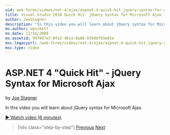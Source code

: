 ```yaml
---
uid: web-forms/videos/net-4/ajax/aspnet-4-quick-hit-jquery-syntax-for-microsoft-ajax
title: Visual Studio 2010 Quick Hit- jQuery Syntax for Microsoft Ajax | Microsoft Docs
author: JoeStagner
description: "In this video you will learn about jQuery syntax for Microsoft Ajax."
ms.author: wpickett
ms.date: 11/16/2009
ms.assetid: 997897e3-8fe2-46ca-8a86-b59dbf93e65e
msc.legacyurl: /web-forms/videos/net-4/ajax/aspnet-4-quick-hit-jquery-syntax-for-microsoft-ajax
msc.type: video
---
```

# ASP.NET 4 "Quick Hit" - jQuery Syntax for Microsoft Ajax

by [Joe Stagner](https://github.com/JoeStagner)

In this video you will learn about jQuery syntax for Microsoft Ajax. 

[&#9654; Watch video (6 minutes)](https://channel9.msdn.com/Blogs/ASP-NET-Site-Videos/aspnet-4-quick-hit-jquery-syntax-for-microsoft-ajax)

> [!div class="step-by-step"]
> [Previous](aspnet-4-quick-hit-the-scriptloader.md)
> [Next](aspnet-4-quick-hit-ajax-data-templates.md)

